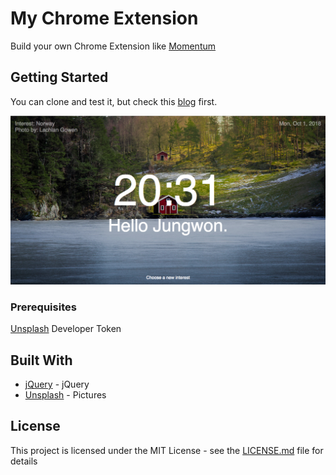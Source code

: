 # My Chrome Extension

Build your own Chrome Extension like [Momentum](https://momentumdash.com)

## Getting Started

You can clone and test it, but check this [blog](https://medium.com/@thejungwon/best-html-css-javascript-practice-chrome-extension-ae4e5e7839e?source=friends_link&sk=27380b4f56a7af59e1a16eb4c1b7153b) first.

![sample](./sample.png)


### Prerequisites

[Unsplash](https://unsplash.com/developers) Developer Token


## Built With

* [jQuery](https://jquery.com/) - jQuery
* [Unsplash](https://unsplash.com/) - Pictures



## License
This project is licensed under the MIT License - see the [LICENSE.md](LICENSE.md) file for details

